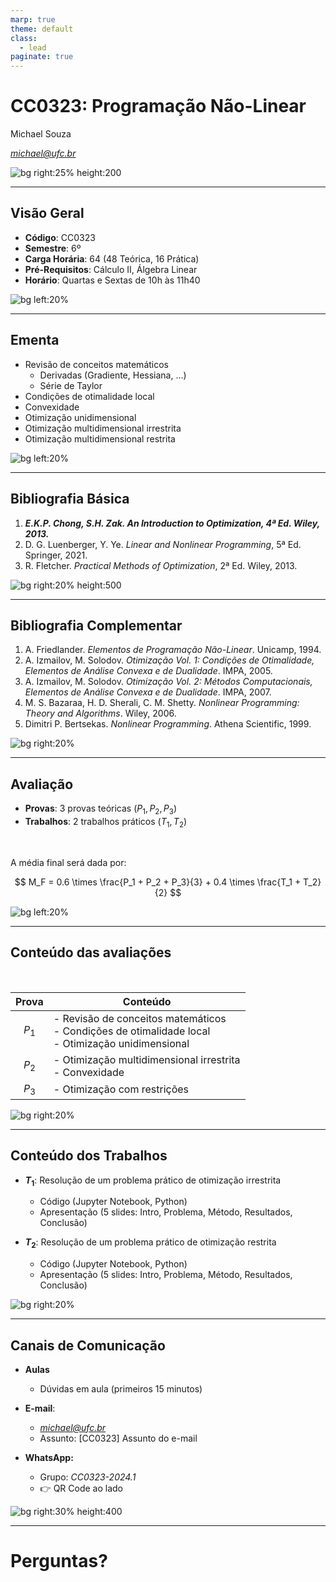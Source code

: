 ```yaml
---
marp: true
theme: default
class: 
  - lead
paginate: true
---
```


<style>
  /* Adjusted custom class for centering tables */
  .table-center table {
    margin-left: auto;
    margin-right: auto;
    display: block;
  }
</style>

# CC0323: Programação Não-Linear
Michael Souza

*michael@ufc.br*

![bg right:25% height:200](../figures/ufc_logo.png)

---
## Visão Geral

- **Código**: CC0323
- **Semestre**: 6º
- **Carga Horária**: 64 (48 Teórica, 16 Prática)
- **Pré-Requisitos**: Cálculo II, Álgebra Linear
- **Horário**: Quartas e Sextas de 10h às 11h40

![bg left:20%](../figures/rural_landscape.webp)

---

## Ementa

- Revisão de conceitos matemáticos
    - Derivadas (Gradiente, Hessiana, ...)
    - Série de Taylor
- Condições de otimalidade local
- Convexidade
- Otimização unidimensional
- Otimização multidimensional irrestrita
- Otimização multidimensional restrita

![bg left:20%](../figures/target.webp)

---

## Bibliografia Básica

1. ***E.K.P. Chong, S.H. Zak. *An Introduction to Optimization*, 4ª Ed. Wiley, 2013.***
2. D. G. Luenberger, Y. Ye. *Linear and Nonlinear Programming*, 5ª Ed. Springer, 2021.
3. R. Fletcher. *Practical Methods of Optimization*, 2ª Ed. Wiley, 2013.

![bg right:20% height:500](../figures/books_basic.png)

---

## Bibliografia Complementar

1. A. Friedlander. *Elementos de Programação Não-Linear*. Unicamp, 1994.
2. A. Izmailov, M. Solodov. *Otimização Vol. 1: Condições de Otimalidade, Elementos de Análise Convexa e de Dualidade*. IMPA, 2005.
3. A. Izmailov, M. Solodov. *Otimização Vol. 2: Métodos Computacionais, Elementos de Análise Convexa e de Dualidade*. IMPA, 2007.
4. M. S. Bazaraa, H. D. Sherali, C. M. Shetty. *Nonlinear Programming: Theory and Algorithms*. Wiley, 2006.
5. Dimitri P. Bertsekas. *Nonlinear Programming*. Athena Scientific, 1999.

![bg right:20%](../figures/books_pile.webp)

---

## Avaliação

- **Provas**: 3 provas teóricas ($P_1, P_2, P_3$)
- **Trabalhos**: 2 trabalhos práticos ($T_1, T_2$)

<br>

A média final será dada por:
<br>

$$ M_F = 0.6 \times \frac{P_1 + P_2 + P_3}{3} + 0.4 \times \frac{T_1 + T_2}{2} $$

![bg left:20%](../figures/exam.jpg)

---

<!-- _class: lead -->
## Conteúdo das avaliações
<br>
<div style="margin-left: auto; margin-right: auto;">

| Prova | Conteúdo |
|:-----:|----------|
| $P_1$ | - Revisão de conceitos matemáticos<br>- Condições de otimalidade local<br>- Otimização unidimensional |
| $P_2$ | - Otimização multidimensional irrestrita<br>- Convexidade |
| $P_3$ | - Otimização com restrições |
</div>

![bg right:20%](../figures/exam_content.jpg)

---

## Conteúdo dos Trabalhos

- **$T_1$**: Resolução de um problema prático de otimização irrestrita
    - Código (Jupyter Notebook, Python)
    - Apresentação (5 slides: Intro, Problema, Método, Resultados, Conclusão)
    
- **$T_2$**: Resolução de um problema prático de otimização restrita
    - Código (Jupyter Notebook, Python)
    - Apresentação (5 slides: Intro, Problema, Método, Resultados, Conclusão)


![bg right:20%](../figures/exam_content.jpg)

--- 

## Canais de Comunicação

- **Aulas**
    - Dúvidas em aula (primeiros 15 minutos)    

- **E-mail**: 
    - *michael@ufc.br*
    - Assunto: [CC0323] Assunto do e-mail    

- **WhatsApp:** 
  - Grupo: *CC0323-2024.1*
  - :point_right: QR Code ao lado
  
![bg right:30% height:400](../figures/qrcode_whatsapp.png)

---

<style scoped>
  section {
    background-color: orange;
  }
</style>

# Perguntas?
